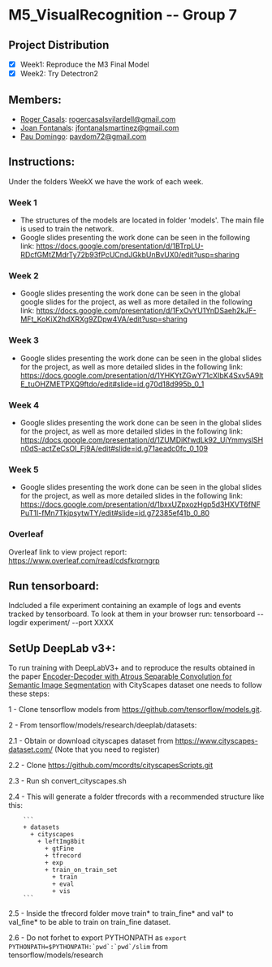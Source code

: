 # M5_VisualRecognition -- Group 7
## Project Distribution
- [x] Week1: Reproduce the M3 Final Model
- [x] Week2: Try Detectron2

## Members:
- [Roger Casals](rogercasalsvilardell@gmail.com): rogercasalsvilardell@gmail.com
- [Joan Fontanals](jfontanalsmartinez@gmail.com): jfontanalsmartinez@gmail.com
- [Pau Domingo](pavdom72@gmail.com): pavdom72@gmail.com

## Instructions:
Under the folders WeekX we have the work of each week.

### Week 1
- The structures of the models are located in folder 'models'. The main file is used to train the network. 
- Google slides presenting the work done can be seen in the following link: https://docs.google.com/presentation/d/1BTrpLU-RDcfGMtZMdrTy72b93fPcUCndJGkbUnBvUX0/edit?usp=sharing

### Week 2
- Google slides presenting the work done can be seen in the global google slides for the project, as well as more detailed in the following link: https://docs.google.com/presentation/d/1FxOvYU1YnDSaeh2kJF-MFt_KoKiX2hdXRXg9ZDpw4VA/edit?usp=sharing

### Week 3
- Google slides presenting the work done can be seen in the global slides for the project, as well as more detailed slides in the following link: https://docs.google.com/presentation/d/1YHKYtZGwY71cXIbK4Sxv5A9ltE_tuOHZMETPXQ9ftdo/edit#slide=id.g70d18d995b_0_1

### Week 4
- Google slides presenting the work done can be seen in the global slides for the project, as well as more detailed slides in the following link: https://docs.google.com/presentation/d/1ZUMDiKfwdLk92_UiYmmyslSHn0dS-actZeCsOI_Fj9A/edit#slide=id.g71aeadc0fc_0_109

### Week 5
- Google slides presenting the work done can be seen in the global slides for the project, as well as more detailed slides in the following link: https://docs.google.com/presentation/d/1bxxUZpxozHgp5d3HXVT6fNFPuT1I-fMn7TkjpsytwTY/edit#slide=id.g72385ef41b_0_80

### Overleaf
Overleaf link to view project report: https://www.overleaf.com/read/cdsfkrqrngrp

## Run tensorboard:
Indcluded a file experiment containing an example of logs and events tracked by tensorboard. To look at them in your browser run:
tensorboard --logdir experiment/ --port XXXX

## SetUp DeepLab v3+:
To run training with DeepLabV3+ and to reproduce the results obtained in the paper [Encoder-Decoder with Atrous Separable Convolution for Semantic Image Segmentation](https://arxiv.org/pdf/1802.02611.pdf) with CityScapes dataset one needs to follow these steps:

1 - Clone tensorflow models from https://github.com/tensorflow/models.git.

2 - From tensorflow/models/research/deeplab/datasets:

  2.1 - Obtain or download cityscapes dataset from https://www.cityscapes-dataset.com/ (Note that you need to register)
  
  2.2 - Clone https://github.com/mcordts/cityscapesScripts.git
  
  2.3 - Run sh convert_cityscapes.sh
  
  2.4 - This will generate a folder tfrecords with a recommended structure like this:
  
        ```
        + datasets
          + cityscapes
            + leftImg8bit
              + gtFine
              + tfrecord
              + exp
              + train_on_train_set
                + train
                + eval
                + vis
        ```
        
  2.5 - Inside the tfrecord folder move train* to train_fine* and val* to val_fine* to be able to train on train_fine dataset.
  
  2.6 - Do not forhet to export PYTHONPATH as ```export PYTHONPATH=$PYTHONPATH:`pwd`:`pwd`/slim``` from tensorflow/models/research
